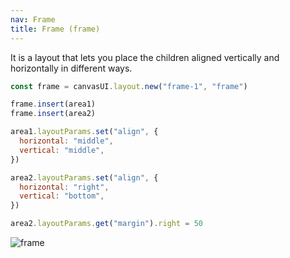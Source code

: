 ```yaml
---
nav: Frame
title: Frame (frame)
---
```


It is a layout that lets you place the children aligned vertically and horizontally in different ways.

```javascript
const frame = canvasUI.layout.new("frame-1", "frame")

frame.insert(area1)
frame.insert(area2)

area1.layoutParams.set("align", {
  horizontal: "middle",
  vertical: "middle",
})

area2.layoutParams.set("align", {
  horizontal: "right",
  vertical: "bottom",
})

area2.layoutParams.get("margin").right = 50
```

![frame](/docs/elements/layouts/frame.svg)
